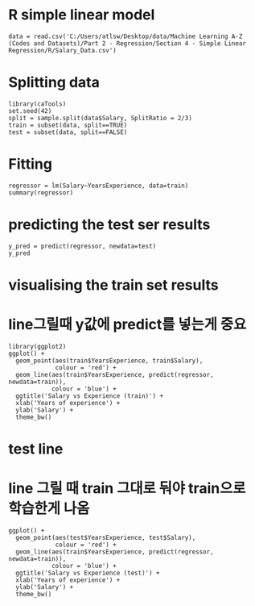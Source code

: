 # R simple linear model
```
data = read.csv('C:/Users/atlsw/Desktop/data/Machine Learning A-Z (Codes and Datasets)/Part 2 - Regression/Section 4 - Simple Linear Regression/R/Salary_Data.csv')
```

# Splitting data
```
library(caTools)
set.seed(42)
split = sample.split(data$Salary, SplitRatio = 2/3)
train = subset(data, split==TRUE)
test = subset(data, split==FALSE)
```

# Fitting
```
regressor = lm(Salary~YearsExperience, data=train)
summary(regressor)
```
# predicting the test ser results
```
y_pred = predict(regressor, newdata=test)
y_pred
```

# visualising the train set results
# line그릴때 y값에 predict를 넣는게 중요
```
library(ggplot2)
ggplot() +
  geom_point(aes(train$YearsExperience, train$Salary),
             colour = 'red') +
  geom_line(aes(train$YearsExperience, predict(regressor, newdata=train)),
            colour = 'blue') +
  ggtitle('Salary vs Experience (train)') +
  xlab('Years of experience') +
  ylab('Salary') +
  theme_bw()
```

# test line
# line 그릴 때 train 그대로 둬야 train으로 학습한게 나옴
```
ggplot() +
  geom_point(aes(test$YearsExperience, test$Salary),
             colour = 'red') +
  geom_line(aes(train$YearsExperience, predict(regressor, newdata=train)),
            colour = 'blue') +
  ggtitle('Salary vs Experience (test)') +
  xlab('Years of experience') +
  ylab('Salary') +
  theme_bw()
```
